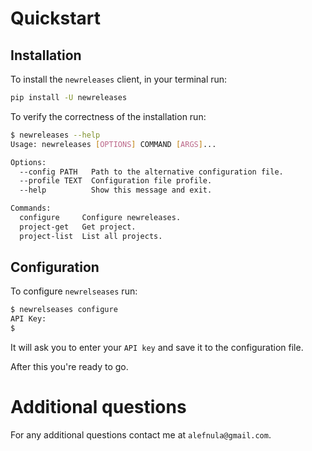 # Quickstart

## Installation

To install the `newreleases` client, in your terminal run:

```bash
pip install -U newreleases
```

To verify the correctness of the installation run:

```bash
$ newreleases --help
Usage: newreleases [OPTIONS] COMMAND [ARGS]...

Options:
  --config PATH   Path to the alternative configuration file.
  --profile TEXT  Configuration file profile.
  --help          Show this message and exit.

Commands:
  configure     Configure newreleases.
  project-get   Get project.
  project-list  List all projects.
```

## Configuration

To configure `newrelseases` run:

```bash
$ newrelseases configure
API Key:
$
```

It will ask you to enter your `API key` and save it to the configuration file.

After this you're ready to go.


# Additional questions

For any additional questions contact me at `alefnula@gmail.com`.
